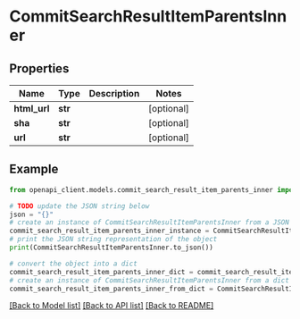 # CommitSearchResultItemParentsInner


## Properties

Name | Type | Description | Notes
------------ | ------------- | ------------- | -------------
**html_url** | **str** |  | [optional] 
**sha** | **str** |  | [optional] 
**url** | **str** |  | [optional] 

## Example

```python
from openapi_client.models.commit_search_result_item_parents_inner import CommitSearchResultItemParentsInner

# TODO update the JSON string below
json = "{}"
# create an instance of CommitSearchResultItemParentsInner from a JSON string
commit_search_result_item_parents_inner_instance = CommitSearchResultItemParentsInner.from_json(json)
# print the JSON string representation of the object
print(CommitSearchResultItemParentsInner.to_json())

# convert the object into a dict
commit_search_result_item_parents_inner_dict = commit_search_result_item_parents_inner_instance.to_dict()
# create an instance of CommitSearchResultItemParentsInner from a dict
commit_search_result_item_parents_inner_from_dict = CommitSearchResultItemParentsInner.from_dict(commit_search_result_item_parents_inner_dict)
```
[[Back to Model list]](../README.md#documentation-for-models) [[Back to API list]](../README.md#documentation-for-api-endpoints) [[Back to README]](../README.md)


